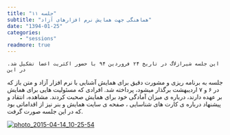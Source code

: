 ```yaml
---
title: "جلسه ۱۱"
subtitle: "هماهنگی جهت همایش نرم افزارهای آزاد"
date: "1394-01-25"
categories:
    - "sessions"
readmore: true
---
```

    این جلسه شیرازلاگ در تاریخ ۲۴ فروردین ۹۴ با حضور اکثریت اعضا تشکیل شد. در این
جلسه به برنامه ریزی و مشورت دقیق برای همایش آشنایی با نرم افزار آزاد و متن باز
که در ۶ و ۷ اردیبهشت برگذار میشود، پرداخته شد. افرادی که مسئولیت هایی برای
همایش بر عهده دارند، درباره ی میزان آمادگی خود برای همایش صحبت کردند. مشاهده،
انتقاد و پیشنهاد درباره ی کارت های شناسایی ، صفحه ی سایت همایش و بنر نیز از
اقداماتی بود که در این جلسه صورت گرفت.

[![photo_2015-04-14_10-25-54](../../img/709e20d4-fdbb-11e6-86dd-a088b4d860141488289217.1502295.jpg)](img/709e20d4-fdbb-11e6-86dd-a088b4d860141488289217.1502295.jpg)
